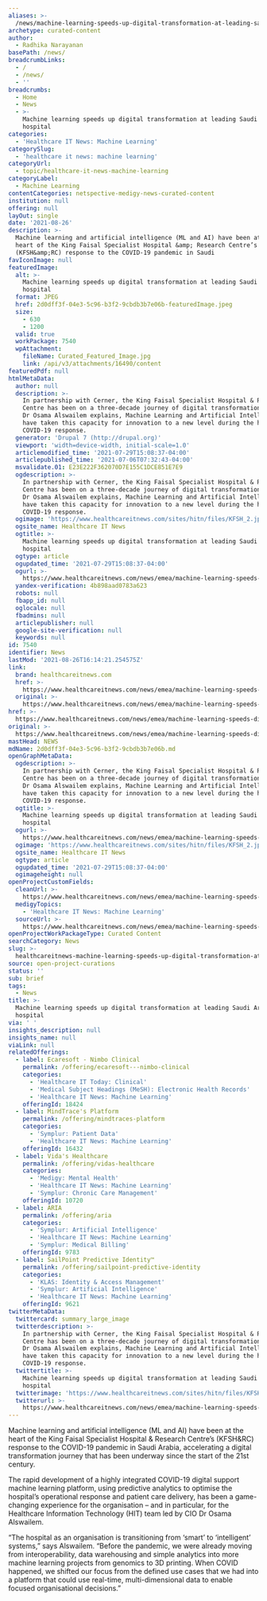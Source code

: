```yaml
---
aliases: >-
  /news/machine-learning-speeds-up-digital-transformation-at-leading-saudi-arabia-hospital
archetype: curated-content
author:
  - Radhika Narayanan
basePath: /news/
breadcrumbLinks:
  - /
  - /news/
  - ''
breadcrumbs:
  - Home
  - News
  - >-
    Machine learning speeds up digital transformation at leading Saudi Arabia
    hospital
categories:
  - 'Healthcare IT News: Machine Learning'
categorySlug:
  - 'healthcare it news: machine learning'
categoryUrl:
  - topic/healthcare-it-news-machine-learning
categoryLabel:
  - Machine Learning
contentCategories: netspective-medigy-news-curated-content
institution: null
offering: null
layOut: single
date: '2021-08-26'
description: >-
  Machine learning and artificial intelligence (ML and AI) have been at the
  heart of the King Faisal Specialist Hospital &amp; Research Centre’s
  (KFSH&amp;RC) response to the COVID-19 pandemic in Saudi 
favIconImage: null
featuredImage:
  alt: >-
    Machine learning speeds up digital transformation at leading Saudi Arabia
    hospital
  format: JPEG
  href: 2d0dff3f-04e3-5c96-b3f2-9cbdb3b7e06b-featuredImage.jpeg
  size:
    - 630
    - 1200
  valid: true
  workPackage: 7540
  wpAttachment:
    fileName: Curated_Featured_Image.jpg
    link: /api/v3/attachments/16490/content
featuredPdf: null
htmlMetaData:
  author: null
  description: >-
    In partnership with Cerner, the King Faisal Specialist Hospital & Research
    Centre has been on a three-decade journey of digital transformation. As CIO
    Dr Osama Alswailem explains, Machine Learning and Artificial Intelligence
    have taken this capacity for innovation to a new level during the hospital’s
    COVID-19 response.
  generator: 'Drupal 7 (http://drupal.org)'
  viewport: 'width=device-width, initial-scale=1.0'
  articlemodified_time: '2021-07-29T15:08:37-04:00'
  articlepublished_time: '2021-07-06T07:32:43-04:00'
  msvalidate.01: E23E222F362070D7E155C1DCE851E7E9
  ogdescription: >-
    In partnership with Cerner, the King Faisal Specialist Hospital & Research
    Centre has been on a three-decade journey of digital transformation. As CIO
    Dr Osama Alswailem explains, Machine Learning and Artificial Intelligence
    have taken this capacity for innovation to a new level during the hospital’s
    COVID-19 response.
  ogimage: 'https://www.healthcareitnews.com/sites/hitn/files/KFSH_2.jpg'
  ogsite_name: Healthcare IT News
  ogtitle: >-
    Machine learning speeds up digital transformation at leading Saudi Arabia
    hospital
  ogtype: article
  ogupdated_time: '2021-07-29T15:08:37-04:00'
  ogurl: >-
    https://www.healthcareitnews.com/news/emea/machine-learning-speeds-digital-transformation-leading-saudi-arabia-hospital
  yandex-verification: 4b898aad0783a623
  robots: null
  fbapp_id: null
  oglocale: null
  fbadmins: null
  articlepublisher: null
  google-site-verification: null
  keywords: null
id: 7540
identifier: News
lastMod: '2021-08-26T16:14:21.254575Z'
link:
  brand: healthcareitnews.com
  href: >-
    https://www.healthcareitnews.com/news/emea/machine-learning-speeds-digital-transformation-leading-saudi-arabia-hospital
  original: >-
    https://www.healthcareitnews.com/news/emea/machine-learning-speeds-digital-transformation-leading-saudi-arabia-hospital
href: >-
  https://www.healthcareitnews.com/news/emea/machine-learning-speeds-digital-transformation-leading-saudi-arabia-hospital
original: >-
  https://www.healthcareitnews.com/news/emea/machine-learning-speeds-digital-transformation-leading-saudi-arabia-hospital
mastHead: NEWS
mdName: 2d0dff3f-04e3-5c96-b3f2-9cbdb3b7e06b.md
openGraphMetaData:
  ogdescription: >-
    In partnership with Cerner, the King Faisal Specialist Hospital & Research
    Centre has been on a three-decade journey of digital transformation. As CIO
    Dr Osama Alswailem explains, Machine Learning and Artificial Intelligence
    have taken this capacity for innovation to a new level during the hospital’s
    COVID-19 response.
  ogtitle: >-
    Machine learning speeds up digital transformation at leading Saudi Arabia
    hospital
  ogurl: >-
    https://www.healthcareitnews.com/news/emea/machine-learning-speeds-digital-transformation-leading-saudi-arabia-hospital
  ogimage: 'https://www.healthcareitnews.com/sites/hitn/files/KFSH_2.jpg'
  ogsite_name: Healthcare IT News
  ogtype: article
  ogupdated_time: '2021-07-29T15:08:37-04:00'
  ogimageheight: null
openProjectCustomFields:
  cleanUrl: >-
    https://www.healthcareitnews.com/news/emea/machine-learning-speeds-digital-transformation-leading-saudi-arabia-hospital
  medigyTopics:
    - 'Healthcare IT News: Machine Learning'
  sourceUrl: >-
    https://www.healthcareitnews.com/news/emea/machine-learning-speeds-digital-transformation-leading-saudi-arabia-hospital
openProjectWorkPackageType: Curated Content
searchCategory: News
slug: >-
  healthcareitnews-machine-learning-speeds-up-digital-transformation-at-leading-saudi-arabia-hospital
source: open-project-curations
status: ''
sub: brief
tags:
  - News
title: >-
  Machine learning speeds up digital transformation at leading Saudi Arabia
  hospital
via: ' '
insights_description: null
insights_name: null
viaLink: null
relatedOfferings:
  - label: Ecaresoft - Nimbo Clinical
    permalink: /offering/ecaresoft---nimbo-clinical
    categories:
      - 'Healthcare IT Today: Clinical'
      - 'Medical Subject Headings (MeSH): Electronic Health Records'
      - 'Healthcare IT News: Machine Learning'
    offeringId: 18424
  - label: MindTrace's Platform
    permalink: /offering/mindtraces-platform
    categories:
      - 'Symplur: Patient Data'
      - 'Healthcare IT News: Machine Learning'
    offeringId: 16432
  - label: Vida's Healthcare
    permalink: /offering/vidas-healthcare
    categories:
      - 'Medigy: Mental Health'
      - 'Healthcare IT News: Machine Learning'
      - 'Symplur: Chronic Care Management'
    offeringId: 10720
  - label: ARIA
    permalink: /offering/aria
    categories:
      - 'Symplur: Artificial Intelligence'
      - 'Healthcare IT News: Machine Learning'
      - 'Symplur: Medical Billing'
    offeringId: 9783
  - label: SailPoint Predictive Identity™
    permalink: /offering/sailpoint-predictive-identity
    categories:
      - 'KLAS: Identity & Access Management'
      - 'Symplur: Artificial Intelligence'
      - 'Healthcare IT News: Machine Learning'
    offeringId: 9621
twitterMetaData:
  twittercard: summary_large_image
  twitterdescription: >-
    In partnership with Cerner, the King Faisal Specialist Hospital & Research
    Centre has been on a three-decade journey of digital transformation. As CIO
    Dr Osama Alswailem explains, Machine Learning and Artificial Intelligence
    have taken this capacity for innovation to a new level during the hospital’s
    COVID-19 response.
  twittertitle: >-
    Machine learning speeds up digital transformation at leading Saudi Arabia
    hospital
  twitterimage: 'https://www.healthcareitnews.com/sites/hitn/files/KFSH_2.jpg'
  twitterurl: >-
    https://www.healthcareitnews.com/news/emea/machine-learning-speeds-digital-transformation-leading-saudi-arabia-hospital
---
```

<p>Machine learning and artificial intelligence (ML and AI) have been at the heart of the King Faisal Specialist Hospital &amp; Research Centre’s (KFSH&amp;RC) response to the COVID-19 pandemic in Saudi Arabia, accelerating a digital transformation journey that has been underway since the start of the 21st century.</p><p>The rapid development of a highly integrated COVID-19 digital support machine learning platform, using predictive analytics to optimise the hospital’s operational response and patient care delivery, has been a game-changing experience for the organisation – and in particular, for the Healthcare Information Technology (HIT) team led by CIO Dr Osama Alswailem.</p><p>“The hospital as an organisation is transitioning from ‘smart’ to ‘intelligent’ systems,” says Alswailem. “Before the pandemic, we were already moving from interoperability, data warehousing and simple analytics into more machine learning projects from genomics to 3D printing. When COVID happened, we shifted our focus from the defined use cases that we had into a platform that could use real-time, multi-dimensional data to enable focused organisational decisions.”</p>